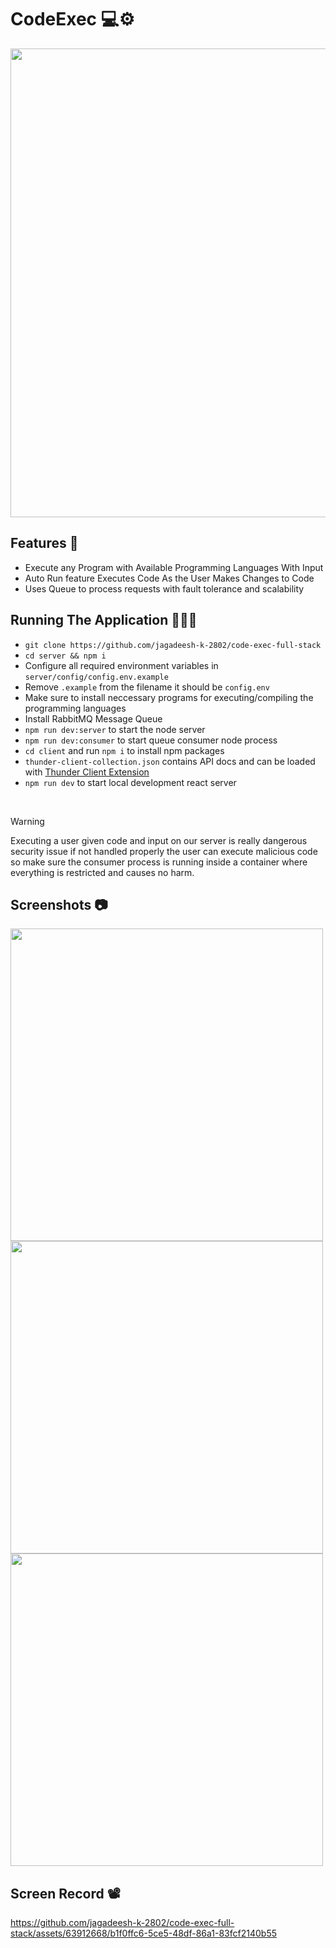 # CodeExec 💻⚙️

<img src="https://github.com/jagadeesh-k-2802/code-exec-full-stack/assets/63912668/718ddf45-3cec-4332-b79a-3cb650c94d95" width="750" />

## Features 📲

- Execute any Program with Available Programming Languages With Input
- Auto Run feature Executes Code As the User Makes Changes to Code
- Uses Queue to process requests with fault tolerance and scalability

## Running The Application 🧑🏻‍💻

- `git clone https://github.com/jagadeesh-k-2802/code-exec-full-stack`
- `cd server && npm i`
- Configure all required environment variables in `server/config/config.env.example`
- Remove `.example` from the filename it should be `config.env`
- Make sure to install neccessary programs for executing/compiling the programming languages
- Install RabbitMQ Message Queue
- `npm run dev:server` to start the node server
- `npm run dev:consumer` to start queue consumer node process
- `cd client` and run `npm i` to install npm packages
- `thunder-client-collection.json` contains API docs and can be loaded with [Thunder Client Extension](https://marketplace.visualstudio.com/items?itemName=rangav.vscode-thunder-client)
- `npm run dev` to start local development react server

<br />

> [!WARNING] 
> Executing a user given code and input on our server is really dangerous security issue
> if not handled properly the user can execute malicious code so make sure the consumer
> process is running inside a container where everything is restricted and causes no harm.

## Screenshots 📷

<img src="https://github.com/jagadeesh-k-2802/code-exec-full-stack/assets/63912668/a187c3fb-d501-4c6b-8b4a-77e44f0b3af8" width="500" />
<img src="https://github.com/jagadeesh-k-2802/code-exec-full-stack/assets/63912668/140f9e9e-6605-4289-91d9-05795854b54a" width="500" />
<img src="https://github.com/jagadeesh-k-2802/code-exec-full-stack/assets/63912668/17a7179b-c7ee-4900-b7b9-df461841aa18" width="500" />

## Screen Record 📽️

https://github.com/jagadeesh-k-2802/code-exec-full-stack/assets/63912668/b1f0ffc6-5ce5-48df-86a1-83fcf2140b55
